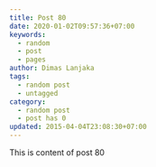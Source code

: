 ```yaml
---
title: Post 80
date: 2020-01-02T09:57:36+07:00
keywords:
  - random
  - post
  - pages
author: Dimas Lanjaka
tags:
  - random post
  - untagged
category:
  - random post
  - post has 0
updated: 2015-04-04T23:08:30+07:00
---
```

This is content of post 80